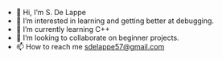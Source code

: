 - 👋 Hi, I’m S. De Lappe
- 👀 I’m interested in learning and getting better at debugging.
- 🌱 I’m currently learning C++
- 💞️ I’m looking to collaborate on beginner projects.
- 📫 How to reach me sdelappe57@gmail.com

<!---
sdelappe/sdelappe is a ✨ special ✨ repository because its `README.md` (this file) appears on your GitHub profile.
You can click the Preview link to take a look at your changes.
--->

